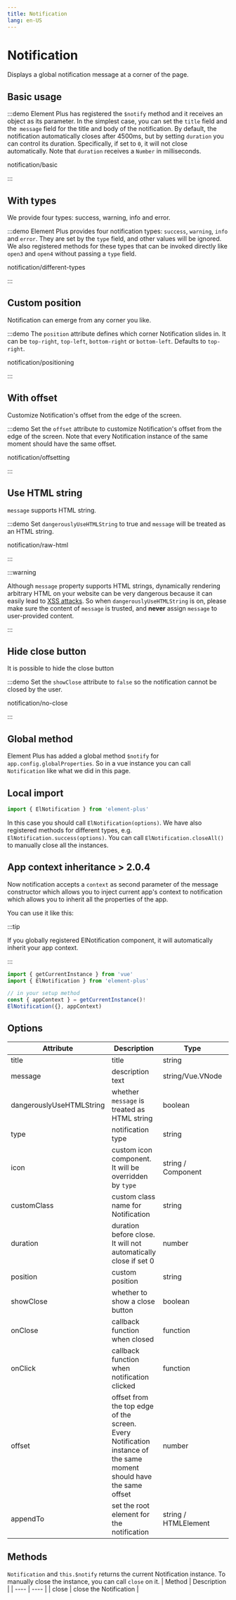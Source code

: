 ```yaml
---
title: Notification
lang: en-US
---
```


# Notification

Displays a global notification message at a corner of the page.

## Basic usage

:::demo Element Plus has registered the `$notify` method and it receives an object as its parameter. In the simplest case, you can set the `title` field and the` message` field for the title and body of the notification. By default, the notification automatically closes after 4500ms, but by setting `duration` you can control its duration. Specifically, if set to `0`, it will not close automatically. Note that `duration` receives a `Number` in milliseconds.

notification/basic

:::

## With types

We provide four types: success, warning, info and error.

:::demo Element Plus provides four notification types: `success`, `warning`, `info` and `error`. They are set by the `type` field, and other values will be ignored. We also registered methods for these types that can be invoked directly like `open3` and `open4` without passing a `type` field.

notification/different-types

:::

## Custom position

Notification can emerge from any corner you like.

:::demo The `position` attribute defines which corner Notification slides in. It can be `top-right`, `top-left`, `bottom-right` or `bottom-left`. Defaults to `top-right`.

notification/positioning

:::

## With offset

Customize Notification's offset from the edge of the screen.

:::demo Set the `offset` attribute to customize Notification's offset from the edge of the screen. Note that every Notification instance of the same moment should have the same offset.

notification/offsetting

:::

## Use HTML string

`message` supports HTML string.

:::demo Set `dangerouslyUseHTMLString` to true and `message` will be treated as an HTML string.

notification/raw-html

:::

:::warning

Although `message` property supports HTML strings, dynamically rendering arbitrary HTML on your website can be very dangerous because it can easily lead to [XSS attacks](https://en.wikipedia.org/wiki/Cross-site_scripting). So when `dangerouslyUseHTMLString` is on, please make sure the content of `message` is trusted, and **never** assign `message` to user-provided content.

:::

## Hide close button

It is possible to hide the close button

:::demo Set the `showClose` attribute to `false` so the notification cannot be closed by the user.

notification/no-close

:::

## Global method

Element Plus has added a global method `$notify` for `app.config.globalProperties`. So in a vue instance you can call `Notification` like what we did in this page.

## Local import

```javascript
import { ElNotification } from 'element-plus'
```

In this case you should call `ElNotification(options)`. We have also registered methods for different types, e.g. `ElNotification.success(options)`. You can call `ElNotification.closeAll()` to manually close all the instances.

## App context inheritance <el-tag>> 2.0.4</el-tag>

Now notification accepts a `context` as second parameter of the message constructor which allows you to inject current app's context to notification which allows you to inherit all the properties of the app.

You can use it like this:

:::tip

If you globally registered ElNotification component, it will automatically inherit your app context.

:::

```ts
import { getCurrentInstance } from 'vue'
import { ElNotification } from 'element-plus'

// in your setup method
const { appContext } = getCurrentInstance()!
ElNotification({}, appContext)
```

## Options

| Attribute                | Description                                                                                                        | Type                 | Accepted Values                             | Default       |
| ------------------------ | ------------------------------------------------------------------------------------------------------------------ | -------------------- | ------------------------------------------- | ------------- |
| title                    | title                                                                                                              | string               | —                                           | —             |
| message                  | description text                                                                                                   | string/Vue.VNode     | —                                           | —             |
| dangerouslyUseHTMLString | whether `message` is treated as HTML string                                                                        | boolean              | —                                           | false         |
| type                     | notification type                                                                                                  | string               | success/warning/info/error                  | —             |
| icon                     | custom icon component. It will be overridden by `type`                                                             | string / Component   | —                                           | —             |
| customClass              | custom class name for Notification                                                                                 | string               | —                                           | —             |
| duration                 | duration before close. It will not automatically close if set 0                                                    | number               | —                                           | 4500          |
| position                 | custom position                                                                                                    | string               | top-right/top-left/bottom-right/bottom-left | top-right     |
| showClose                | whether to show a close button                                                                                     | boolean              | —                                           | true          |
| onClose                  | callback function when closed                                                                                      | function             | —                                           | —             |
| onClick                  | callback function when notification clicked                                                                        | function             | —                                           | —             |
| offset                   | offset from the top edge of the screen. Every Notification instance of the same moment should have the same offset | number               | —                                           | 0             |
| appendTo                 | set the root element for the notification                                                                          | string / HTMLElement | -                                           | document.body |

## Methods

`Notification` and `this.$notify` returns the current Notification instance. To manually close the instance, you can call `close` on it.
| Method | Description |
| ---- | ---- |
| close | close the Notification |
